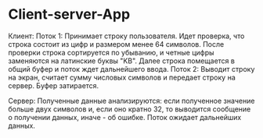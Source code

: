 # Client-server-App
Клиент:
Поток 1: Принимает строку пользователя. Идет проверка, что строка состоит из цифр и размером менее 64 символов. После проверки строка сортируется по убыванию, и четные цифры заменяются на латинские буквы "KB". Далее строка помещается в общий буфер и поток ждет дальнейшего ввода.
Поток 2: Выводит строку на экран, считает сумму числовых символов и передает строку на сервер. Буфер затирается.

Сервер:
Полученные данные анализируются: если полученное значение больше двух символов и, если оно кратно 32, то выводится сообщение о получении данных, иначе - об ошибке. Поток ожидает дальнейших данных.
